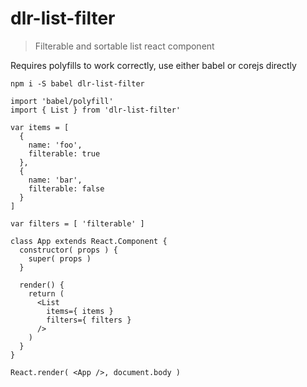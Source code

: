 # dlr-list-filter

> Filterable and sortable list react component


Requires polyfills to work correctly, use either babel or corejs directly

```
npm i -S babel dlr-list-filter
```

```
import 'babel/polyfill'
import { List } from 'dlr-list-filter'

var items = [
  {
    name: 'foo',
    filterable: true
  },
  {
    name: 'bar',
    filterable: false
  }
]

var filters = [ 'filterable' ]

class App extends React.Component {
  constructor( props ) {
    super( props )
  }

  render() {
    return (
      <List
        items={ items }
        filters={ filters }
      />
    )
  }
}

React.render( <App />, document.body )
```
